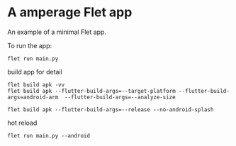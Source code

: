 # A amperage Flet app

An example of a minimal Flet app.

To run the app:

```
flet run main.py
```

build app for detail

```
flet build apk -vv
flet build apk --flutter-build-args=--target-platform --flutter-build-args=android-arm  --flutter-build-args=--analyze-size

flet build apk --flutter-build-args=--release --no-android-splash
```

hot reload

```
flet run main.py --android

```